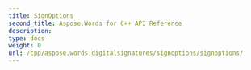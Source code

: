 ```yaml
---
title: SignOptions
second_title: Aspose.Words for C++ API Reference
description: 
type: docs
weight: 0
url: /cpp/aspose.words.digitalsignatures/signoptions/signoptions/
---
```




